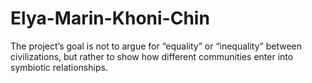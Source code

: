 # Elya-Marin-Khoni-Chin
The project’s goal is not to argue for “equality” or “inequality” between civilizations, but rather to show how different communities enter into symbiotic relationships.
